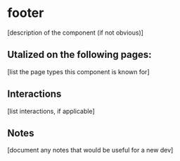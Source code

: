 # footer

[description of the component (if not obvious)]

## Utalized on the following pages:

[list the page types this component is known for]

## Interactions

[list interactions, if applicable]

## Notes

[document any notes that would be useful for a new dev]